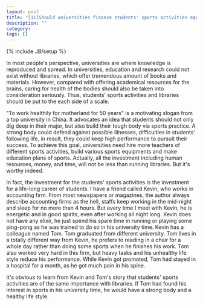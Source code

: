 ```yaml
---
layout: post
title: "[11]Should universities finance students' sports activities equally as libraries"
description: ""
category: 
tags: []
---
```

{% include JB/setup %}


In most people's perspective, universities are where knowledge is reproduced and spread. In universities, education and research could not exist without libraries, which offer tremendous amount of books and materials. However, compared with offering academical resources for the brains, caring for health of the bodies should also be taken into consideration seriously. Thus, students' sports activities and libraries should be put to the each side of a scale.

"To work healthily for motherland for 50 years" is a motivating slogan from a top university in China. It advocates an idea that students should not only dig deep in their major, but also build their tough body via sports practice. A strong body could defend against possible illnesses, difficulties in students' following life, in result, they could keep high performance to pursuit their success. To achieve this goal, universities need hire more teachers of different sports activities, build various sports equipments and make education plans of sports. Actually, all the investment including human resources, money, and time, will not be less than running libraries. But it's worthy indeed.

In fact, the investment for the students' sports activities is the investment for a life-long career of students. I have a friend called Kevin, who works in accounting firm. From most newspapers or magazines, the author always describe accounting firms as the hell, staffs keep working in the mid-night and sleep for no more than 4 hours. But every time I meet with Kevin, he is energetic and in good spirits, even after working all night long. Kevin does not have any elixir, he just spend his spare time in running or playing some ping-pong as he was trained to do so in his university time. Kevin has a colleague named Tom. Tom graduated from different university. Tom lives in a totally different way from Kevin, he prefers to reading in a chair for a whole day rather than doing some sports when he finishes his work. Tom also worked very hard in this firm, but heavy tasks and his unhealthy life style reduce his performance. While Kevin got promoted, Tom had stayed in a hospital for a month, as he got much pain in his spine.

It's obvious to learn from Kevin and Tom's story that students' sports activities are of the same importance with libraries. If Tom had found his interest in sports in his university time, he would have a strong body and a healthy life style. 

